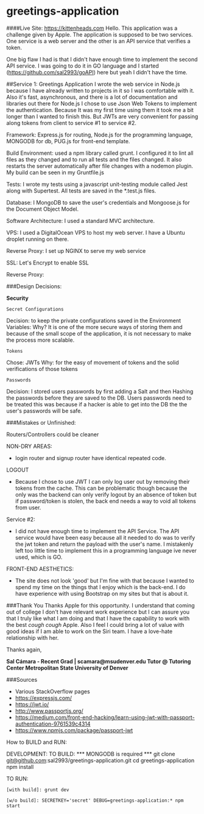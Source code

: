# greetings-application
####Live Site: https://kittenheads.com
Hello. This application was a challenge given by Apple. The application is supposed to be two services.
One service is a web server and the other is an API service that verifies a token.

One big flaw I had is that I didn't have enough time to implement the second API service.
I was going to do it in GO language and I started (https://github.com/sal2993/goAPI) here but yeah I didn't
have the time.

##Service 1: Greetings Application
I wrote the web service in Node.js because I have already written to projects in it so I was comfortable with it.
Also it's fast, asynchronous, and there is a lot of documentation and libraries out there for Node.js
I chose to use Json Web Tokens to implement the authentication. Because It was my first time using them it took
me a bit longer than I wanted to finish this. But JWTs are very convenient for passing along tokens from client 
to service #1 to service #2.

Framework: Express.js for routing, Node.js for the programming language, MONGODB for db, PUG.js for 
front-end template.

Build Environment: used a npm library called grunt. I configured it to lint all files as they changed and
to run all tests and the files changed. It also restarts the server automatically after file changes with  a 
nodemon plugin. My build can be seen in my Gruntfile.js

Tests: I wrote my tests using a javascript unit-testing module called Jest along with Supertest. 
All tests are saved in the *.test.js files.
    
Database: I MongoDB to save the user's credentials and Mongoose.js for the Document Object Model.

Software Architecture: I used a standard MVC architecture.

VPS: I used a DigitalOcean VPS to host my web server. I have a Ubuntu droplet running on there.

Reverse Proxy: I set up NGINX to serve my web service

SSL: Let's Encrypt to enable SSL

Reverse Proxy:

###Design Decisions:

<b> Security </b>

    Secret Configurations
Decision: to keep the private configurations saved in the Environment Variables:
Why? It is one of the more secure ways of storing them and because of the small
scope of the application, it is not necessary to make the process more scalable.
    
    Tokens
Chose: JWTs 
Why: for the easy of movement of tokens and the solid verifications of those tokens

    Passwords
Decision: I stored users passwords by first adding a Salt and then Hashing the passwords before they are saved
to the DB. Users passwords need to be treated this was because if a hacker is able to get into the DB the
the user's passwords will be safe.

###Mistakes or Unfinished:

Routers/Controllers could be cleaner

NON-DRY AREAS:
- login router and signup router have identical repeated code.

LOGOUT
- Because I chose to use JWT I can only log user out by removing their tokens
from the cache. This can be problematic though because the only was the backend
can only verify logout by an absence of token but if password/token is stolen,
the back end needs a way to void all tokens from user.

Service #2:
- I did not have enough time to implement the API Service. The API service would have been easy because
all it needed to do was to verify the jwt token and return the payload with the user's name. I mistakenly
left too little time to implement this in a programming language ive never used, which is GO.

FRONT-END AESTHETICS: 
- The site does not look 'good' but I'm fine with that because I wanted to spend my time on the things 
that I enjoy which is the back-end. I do have experience with using Bootstrap on my sites but that is about it.

###Thank You
Thanks Apple for this opportunity. I understand that coming out of college I don't have relevant work experience 
but I can assure you that I truly like what I am doing and that I have the capability to work with the best
*cough cough* Apple. Also I feel I could bring a lot of value with good ideas if I am able to work on the 
Siri team. I have a love-hate relationship with her.

Thanks again,

<b>
Sal Cámara - Recent Grad | scamara@msudenver.edu
Tutor @ Tutoring Center
Metropolitan State University of Denver
</b>

###Sources
- Various StackOverflow pages
- https://expressjs.com/
- https://jwt.io/
- http://www.passportjs.org/
- https://medium.com/front-end-hacking/learn-using-jwt-with-passport-authentication-9761539c4314
- https://www.npmjs.com/package/passport-jwt

How to BUILD and RUN:

DEVELOPMENT:
  TO BUILD:
    *** MONGODB is required ***
    git clone git@github.com:sal2993/greetings-application.git
    cd greetings-application
    npm install
    
  TO RUN: 
  
    [with build]: grunt dev
    
    [w/o build]: SECRETKEY='secret' DEBUG=greetings-application:* npm start
